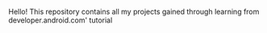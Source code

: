 Hello!
This repository contains all my projects gained through learning from developer.android.com' tutorial
